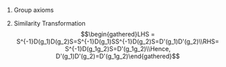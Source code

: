 1. Group axioms
	
2. Similarity Transformation		$$\begin{gathered}LHS = S^{-1}D(g_1)D(g_2)S=S^{-1}D(g_1)SS^{-1}D(g_2)S=D'(g_1)D'(g_2)\\RHS= S^{-1}D(g_1g_2)S=D'(g_1g_2)\\Hence, D'(g_1)D'(g_2)=D'(g_1g_2)\end{gathered}$$